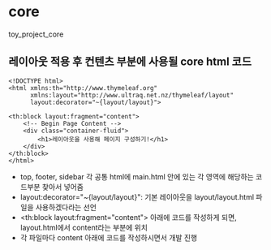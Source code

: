 # core
toy_project_core

## 레이아웃 적용 후 컨텐츠 부분에 사용될 core html 코드
```
<!DOCTYPE html>
<html xmlns:th="http://www.thymeleaf.org"
      xmlns:layout="http://www.ultraq.net.nz/thymeleaf/layout"
      layout:decorator="~{layout/layout}">

<th:block layout:fragment="content">
    <!-- Begin Page Content -->
    <div class="container-fluid">
        <h1>레이아웃을 사용해 페이지 구성하기!</h1>
    </div>
</th:block>
</html>
```
- top, footer, sidebar 각 공통 html에 main.html 안에 있는 각 영역에 해당하는 코드부분 찾아서 넣어줌
- layout:decorator="~{layout/layout}":  기본 레이아웃을 layout/layout.html 파일을 사용하겠다라는 선언
- <th:block layout:fragment="content"> 아래에 코드를 작성하게 되면, layout.html에서 content라는 부분에 위치
- 각 파일마다 content 아래에 코드를 작성하시면서 개발 진행



